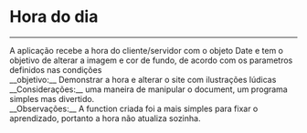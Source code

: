 <h1>Hora do dia </h1>
<hr>
A aplicação recebe a hora do cliente/servidor com o objeto Date e tem o objetivo de alterar a imagem e cor de fundo, de acordo com os parametros definidos nas condições<br>
__objetivo:__ Demonstrar a hora e alterar o site com ilustrações lúdicas <br>
__Considerações:__  uma maneira de manipular o document, um programa simples mas divertido. <br>
__Observações:__  A function criada foi a mais simples para fixar o aprendizado, portanto a hora não atualiza sozinha.

